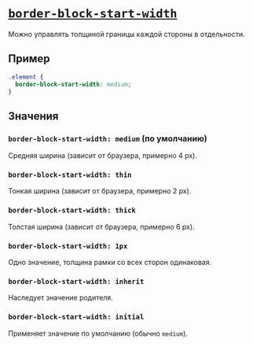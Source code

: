 # [`border-block-start-width`](../index.md)

Можно управлять толщиной границы каждой стороны в отдельности.

## Пример

```css
.element {
  border-block-start-width: medium;
}
```

## Значения

### `border-block-start-width: medium` (по умолчанию)

Средняя ширина (зависит от браузера, примерно 4 px).

### `border-block-start-width: thin`

Тонкая ширина (зависит от браузера, примерно 2 px).

### `border-block-start-width: thick`

Толстая ширина (зависит от браузера, примерно 6 px).

### `border-block-start-width: 1px`

Одно значение, толщина рамки со всех сторон одинаковая.

### `border-block-start-width: inherit`

Наследует значение родителя.

### `border-block-start-width: initial`

Применяет значение по умолчанию (обычно `medium`).
